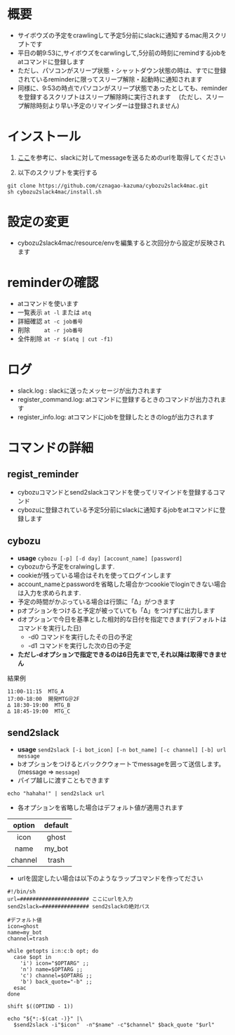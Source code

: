 # 概要
- サイボウズの予定をcrawlingして予定5分前にslackに通知するmac用スクリプトです
- 平日の朝9:53に,サイボウズをcarwlingして,5分前の時刻にremindするjobをatコマンドに登録します
- ただし、パソコンがスリープ状態・シャットダウン状態の時は、すでに登録されているreminderに限ってスリープ解除・起動時に通知されます
- 同様に、9:53の時点でパソコンがスリープ状態であったとしても、reminderを登録するスクリプトはスリープ解除時に実行されます
　(ただし、スリープ解除時刻より早い予定のリマインダーは登録されません)

# インストール
1. [ここ](http://qiita.com/tt2004d/items/50d79d1569c0ace118d6)を参考に、slackに対してmessageを送るためのurlを取得してください

2. 以下のスクリプトを実行する 

```
git clone https://github.com/cznagao-kazuma/cybozu2slack4mac.git
sh cybozu2slack4mac/install.sh
```

# 設定の変更
- cybozu2slack4mac/resource/envを編集すると次回分から設定が反映されます

# reminderの確認
- atコマンドを使います
- 一覧表示 `at -l` または `atq`
- 詳細確認 `at -c job番号`
- 削除　　 `at -r job番号`
- 全件削除 `at -r $(atq | cut -f1)`

# ログ
- slack.log : slackに送ったメッセージが出力されます
- register_command.log: atコマンドに登録するときのコマンドが出力されます
- register_info.log: atコマンドにjobを登録したときのlogが出力されます

# コマンドの詳細
## regist_reminder
- cybozuコマンドとsend2slackコマンドを使ってリマインドを登録するコマンド
- cybozuに登録されている予定5分前にslackに通知するjobをatコマンドに登録します

## cybozu
- **usage** `cybozu [-p] [-d day] [account_name] [password]`
- cybozuから予定をcralwingします.
- cookieが残っている場合はそれを使ってログインします
- account_nameとpasswordを省略した場合かつcookieでloginできない場合は入力を求められます.
- 予定の時間がかぶっている場合は行頭に「∆」がつきます
- pオプションをつけると予定が被っていても「∆」をつけずに出力します
- dオプションで今日を基準とした相対的な日付を指定できます(デフォルトはコマンドを実行した日)
  - -d0 コマンドを実行したその日の予定
  - -d1 コマンドを実行した次の日の予定
- **ただし-dオプションで指定できるのは6日先までで,それ以降は取得できません**

結果例

```
11:00-11:15  MTG_A
17:00-18:00  開発MTG＠2F
∆ 18:30-19:00  MTG_B
∆ 18:45-19:00  MTG_C
```

## send2slack
- **usage** `send2slack [-i bot_icon] [-n bot_name] [-c channel] [-b] url message`
- bオプションをつけるとバッククウォートでmessageを囲って送信します。(message => ```message```)
- パイプ越しに渡すこともできます

```
echo "hahaha!" | send2slack url
```

- 各オプションを省略した場合はデフォルト値が適用されます

| option | default |
|:------:|:-------:|
| icon   | ghost   |
| name   | my_bot  |
| channel | trash |

- urlを固定したい場合は以下のようなラップコマンドを作ってださい

```
#!/bin/sh
url=###################### ここにurlを入力
send2slack=############### send2slackの絶対パス

#デフォルト値
icon=ghost
name=my_bot
channel=trash

while getopts i:n:c:b opt; do
  case $opt in
    'i') icon="$OPTARG" ;;
    'n') name=$OPTARG ;;
    'c') channel=$OPTARG ;;
    'b') back_quote="-b" ;;
  esac
done

shift $((OPTIND - 1))

echo "${*:-$(cat -)}" |\
  $send2slack -i"$icon"  -n"$name" -c"$channel" $back_quote "$url"
```
